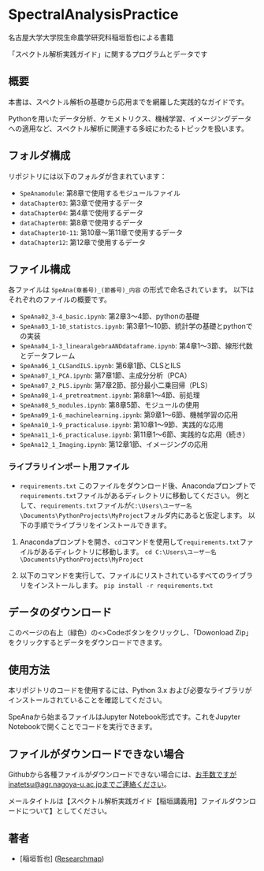 # SpectralAnalysisPractice
名古屋大学大学院生命農学研究科稲垣哲也による書籍

「スペクトル解析実践ガイド」に関するプログラムとデータです

## 概要
本書は、スペクトル解析の基礎から応用までを網羅した実践的なガイドです。

Pythonを用いたデータ分析、ケモメトリクス、機械学習、イメージングデータへの適用など、スペクトル解析に関連する多岐にわたるトピックを扱います。

## フォルダ構成
リポジトリには以下のフォルダが含まれています：

- `SpeAnamodule`: 第8章で使用するモジュールファイル
- `dataChapter03`: 第3章で使用するデータ
- `dataChapter04`: 第4章で使用するデータ
- `dataChapter08`: 第8章で使用するデータ
- `dataChapter10-11`: 第10章～第11章で使用するデータ
- `dataChapter12`: 第12章で使用するデータ

## ファイル構成
各ファイルは `SpeAna(章番号)_(節番号)_内容` の形式で命名されています。
以下はそれぞれのファイルの概要です。

- `SpeAna02_3-4_basic.ipynb`: 第2章3～4節、pythonの基礎
- `SpeAna03_1-10_statistcs.ipynb`: 第3章1～10節、統計学の基礎とpythonでの実装
- `SpeAna04_1-3_linearalgebraANDdataframe.ipynb`: 第4章1～3節、線形代数とデータフレーム
- `SpeAna06_1_CLSandILS.ipynb`: 第6章1節、CLSとILS
- `SpeAna07_1_PCA.ipynb`: 第7章1節、主成分分析（PCA）
- `SpeAna07_2_PLS.ipynb`: 第7章2節、部分最小二乗回帰（PLS）
- `SpeAna08_1-4_pretreatment.ipynb`: 第8章1～4節、前処理
- `SpeAna08_5_modules.ipynb`: 第8章5節、モジュールの使用
- `SpeAna09_1-6_machinelearning.ipynb`: 第9章1～6節、機械学習の応用
- `SpeAna10_1-9_practicaluse.ipynb`: 第10章1～9節、実践的な応用
- `SpeAna11_1-6_practicaluse.ipynb`: 第11章1～6節、実践的な応用（続き）
- `SpeAna12_1_Imaging.ipynb`: 第12章1節、イメージングの応用


### ライブラリインポート用ファイル
- `requirements.txt`
このファイルをダウンロード後、Anacondaプロンプトで`requirements.txt`ファイルがあるディレクトリに移動してください。
例として、`requirements.txt`ファイルが`C:\Users\ユーザー名\Documents\PythonProjects\MyProject`フォルダ内にあると仮定します。
以下の手順でライブラリをインストールできます。

1. Anacondaプロンプトを開き、`cd`コマンドを使用して`requirements.txt`ファイルがあるディレクトリに移動します。
`cd C:\Users\ユーザー名\Documents\PythonProjects\MyProject`


2. 以下のコマンドを実行して、ファイルにリストされているすべてのライブラリをインストールします。
`pip install -r requirements.txt`

## データのダウンロード
このページの右上（緑色）の<>Codeボタンをクリックし、「Dowonload Zip」をクリックするとデータをダウンロードできます。


## 使用方法
本リポジトリのコードを使用するには、Python 3.x および必要なライブラリがインストールされていることを確認してください。

SpeAnaから始まるファイルはJupyter Notebook形式です。これをJupyter Notebookで開くことでコードを実行できます。

## ファイルがダウンロードできない場合
Githubから各種ファイルがダウンロードできない場合には、お手数ですがinatetsu@agr.nagoya-u.ac.jpまでご連絡ください。

メールタイトルは【スペクトル解析実践ガイド【稲垣講義用】ファイルダウンロードについて】としてください。


## 著者
- [稲垣哲也] ([Researchmap](https://researchmap.jp/inatetsu25/))
